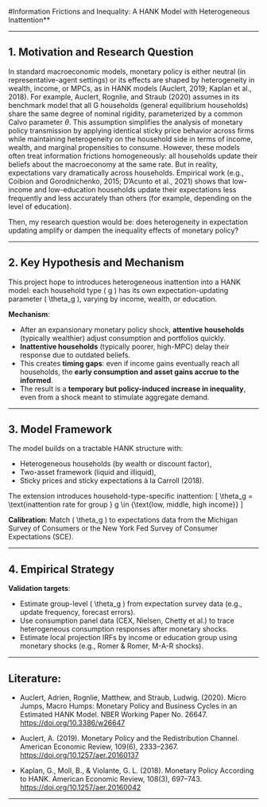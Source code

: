   
#Information Frictions and Inequality: A HANK Model with Heterogeneous Inattention**

---

## 1. Motivation and Research Question

In standard macroeconomic models, monetary policy is either neutral (in representative-agent settings) or its effects are shaped by heterogeneity in wealth, income, or MPCs, as in HANK models (Auclert, 2019; Kaplan et al., 2018). For example, Auclert, Rognlie, and Straub (2020) assumes in its benchmark model that all G households (general equilibrium households) share the same degree of nominal rigidity, parameterized by a common Calvo parameter $\theta$. This assumption simplifies the analysis of monetary policy transmission by applying identical sticky price behavior across firms while maintaining heterogeneity on the household side in terms of income, wealth, and marginal propensities to consume. However, these models often treat information frictions homogeneously: all households update their beliefs about the macroeconomy at the same rate. But in reality, expectations vary dramatically across households. Empirical work (e.g., Coibion and Gorodnichenko, 2015; D’Acunto et al., 2021) shows that low-income and low-education households update their expectations less frequently and less accurately than others (for example, depending on the level of education).


Then, my research question would be: does heterogeneity in expectation updating amplify or dampen the inequality effects of monetary policy?

---

## 2. Key Hypothesis and Mechanism

This project hope to introduces heterogeneous inattention into a HANK model: each household type \( g \) has its own expectation-updating parameter \( \theta_g \), varying by income, wealth, or education.

**Mechanism**:
- After an expansionary monetary policy shock, **attentive households** (typically wealthier) adjust consumption and portfolios quickly.
- **Inattentive households** (typically poorer, high-MPC) delay their response due to outdated beliefs.
- This creates **timing gaps**: even if income gains eventually reach all households, the **early consumption and asset gains accrue to the informed**.
- The result is a **temporary but policy-induced increase in inequality**, even from a shock meant to stimulate aggregate demand.

---

## 3. Model Framework

The model builds on a tractable HANK structure with:
- Heterogeneous households (by wealth or discount factor),
- Two-asset framework (liquid and illiquid),
- Sticky prices and sticky expectations à la Carroll (2018).

The extension introduces household-type-specific inattention:
\[
\theta_g = \text{inattention rate for group } g \in \{\text{low, middle, high income}\}
\]

**Calibration**: Match \( \theta_g \) to expectations data from the Michigan Survey of Consumers or the New York Fed Survey of Consumer Expectations (SCE).

---

## 4. Empirical Strategy
**Validation targets**:
- Estimate group-level \( \theta_g \) from expectation survey data (e.g., update frequency, forecast errors).
- Use consumption panel data (CEX, Nielsen, Chetty et al.) to trace heterogeneous consumption responses after monetary shocks.
- Estimate local projection IRFs by income or education group using monetary shocks (e.g., Romer & Romer, M-A-R shocks).

---
## Literature:
- Auclert, Adrien, Rognlie, Matthew, and Straub, Ludwig. (2020). Micro Jumps, Macro Humps: Monetary Policy and Business Cycles in an Estimated HANK Model. NBER Working Paper No. 26647. https://doi.org/10.3386/w26647
- Auclert, A. (2019). Monetary Policy and the Redistribution Channel. American Economic Review, 109(6), 2333–2367. https://doi.org/10.1257/aer.20160137

- Kaplan, G., Moll, B., & Violante, G. L. (2018). Monetary Policy According to HANK. American Economic Review, 108(3), 697–743. https://doi.org/10.1257/aer.20160042




---
